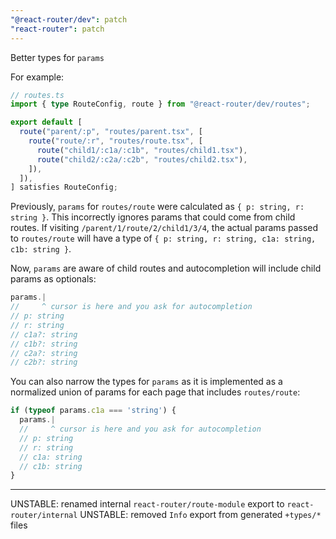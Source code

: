 ```yaml
---
"@react-router/dev": patch
"react-router": patch
---
```


Better types for `params`

For example:

```ts
// routes.ts
import { type RouteConfig, route } from "@react-router/dev/routes";

export default [
  route("parent/:p", "routes/parent.tsx", [
    route("route/:r", "routes/route.tsx", [
      route("child1/:c1a/:c1b", "routes/child1.tsx"),
      route("child2/:c2a/:c2b", "routes/child2.tsx"),
    ]),
  ]),
] satisfies RouteConfig;
```

Previously, `params` for `routes/route` were calculated as `{ p: string, r: string }`.
This incorrectly ignores params that could come from child routes.
If visiting `/parent/1/route/2/child1/3/4`, the actual params passed to `routes/route` will have a type of `{ p: string, r: string, c1a: string, c1b: string }`.

Now, `params` are aware of child routes and autocompletion will include child params as optionals:

```ts
params.|
//     ^ cursor is here and you ask for autocompletion
// p: string
// r: string
// c1a?: string
// c1b?: string
// c2a?: string
// c2b?: string
```

You can also narrow the types for `params` as it is implemented as a normalized union of params for each page that includes `routes/route`:

```ts
if (typeof params.c1a === 'string') {
  params.|
  //     ^ cursor is here and you ask for autocompletion
  // p: string
  // r: string
  // c1a: string
  // c1b: string
}
```

---

UNSTABLE: renamed internal `react-router/route-module` export to `react-router/internal`
UNSTABLE: removed `Info` export from generated `+types/*` files
